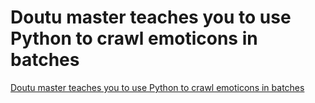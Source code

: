 # Doutu master teaches you to use Python to crawl emoticons in batches
[Doutu master teaches you to use Python to crawl emoticons in batches](https://aiwithcloud.com/2022/09/15/doutu_master_teaches_you_to_use_python_to_crawl_emoticons_in_batches/)